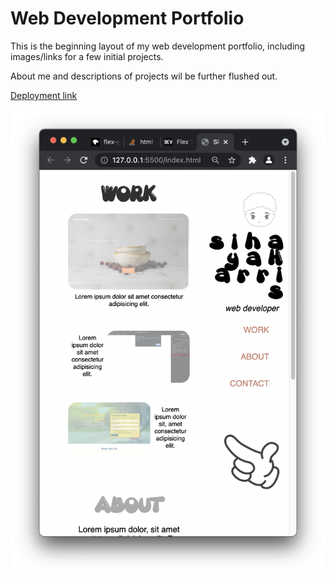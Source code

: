 # Web Development Portfolio

This is the beginning layout of my web development portfolio, including images/links for a few initial projects.

About me and descriptions of projects wil be further flushed out.

[Deployment link](https://sihayah.github.io/web-dev-portfolio/)

![Landing Page Screenshot](assets/images/landing.png "Web Dev Portfolio landing page")
